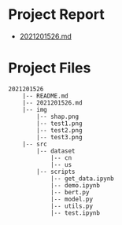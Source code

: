 # Project Report

- [2021201526.md](./2021201526.md)

# Project Files

```
2021201526
    |-- README.md
    |-- 2021201526.md
    |-- img
        |-- shap.png
        |-- test1.png
        |-- test2.png
        |-- test3.png
    |-- src
        |-- dataset
            |-- cn
            |-- us
        |-- scripts
            |-- get_data.ipynb
            |-- demo.ipynb
            |-- bert.py
            |-- model.py
            |-- utils.py
            |-- test.ipynb
```
